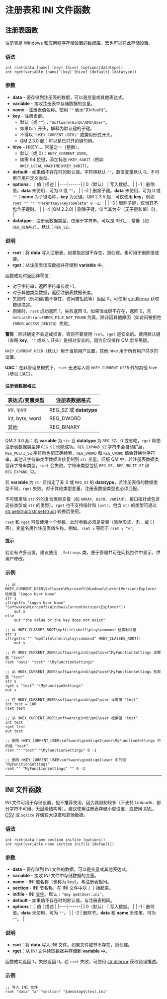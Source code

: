 # 注册表和 INI 文件函数

## 注册表函数

注册表是 Windows 和应用程序存储设置的数据库。宏也可以在此存储设置。

### 语法

```qm
int rset(data [name] [key] [hive] [options|datatype])
int rget(variable [name] [key] [hive] [default] [datatype])
```

### 参数

- **data** - 要存储到注册表的数据，可以是变量或其他表达式。
- **variable** - 接收注册表中存储数据的变量。
- **name** - 注册表值名称。使用 `""` 表示“(Default)”。
- **key** - 注册表键。
  - 默认（或 `""`）：`"Software\GinDi\QM2\User"`。
  - 如果以 `\` 开头，解释为默认键的子键。
  - 不得以 `"HKEY_CURRENT_USER\"` 或类似形式开头。
  - QM 2.3.0 起：可以是已打开的键句柄。
- **hive** - HKEY_... 常量之一（整数）。
  - 默认（或 0）：`HKEY_CURRENT_USER`。
  - 如需 64 位键，添加标志 `HKEY_64BIT`（例如 `HKEY_LOCAL_MACHINE|HKEY_64BIT`）。
- **default** - 如果值不存在时的默认值。字符串默认 `""`，数值变量默认 0。不可用于用户定义类型。
- **options**：
  | 值 | 描述 |
  |----|------|
  | 0（默认） | 写入数据。 |
  | -1 | 删除值。**data** 未使用，可为 0 或 `""`。 |
  | -2 | 删除子键。**data** 未使用，可为 0 或 `""`；**name** 为子键名称，**key** 为父键。QM 2.3.5 起：可仅使用 **key**，例如 `rset "" "" "ParentKey\KeyToDelete" 0 -2`。 |
  | -3 | 删除子键，仅当其不包含子键时。 |
  | -4 (QM 2.2.0) | 删除子键，仅当其为空（无子键和值）时。 |
- **datatype** - 注册表数据类型，仅用于字符串。可以是 REG_... 常量（如 `REG_BINARY`）。默认：`REG_SZ`。

### 说明

- **rset**：将 **data** 写入注册表。如果指定键不存在，则创建。也可用于删除值或键。
- **rget**：从注册表读取数据并存储到 **variable** 中。

函数成功时返回非零值：
- 对于字符串，返回字符串长度+1。
- 对于其他类型数据，返回注册表数据长度。
- 失败时（例如键/值不存在、访问被拒绝等）返回 0，可使用 [str.dllerror](IDP_S_DLLERROR.md) 获取错误描述。
- 删除时，`rset` 成功返回 1，失败返回 0。如果值或键不存在，返回 0，且 `GetLastError=ERROR_FILE_NOT_FOUND` 为真，除非因其他原因（如访问被拒绝 `ERROR_ACCESS_DENIED`）失败。

**警告**：除非确定不会造成损害，否则不要使用 `rset`。`rget` 是安全的。使用默认键（省略 **key**、`""` 或以 `\` 开头）是相对安全的，因为它仅操作 QM 宏专用键。

`HKEY_CURRENT_USER`（默认）用于当前用户设置，其他 hive 用于所有用户共享的设置。

**UAC**：在非管理员模式下，`rset` 无法写入除 `HKEY_CURRENT_USER` 外的其他 hive（参见 [UAC](IDP_VISTA.md)）。

#### 注册表数据格式

| 表达式/变量类型 | 注册表数据格式 |
|-----------------|----------------|
| str, lpstr | REG_SZ 或 **datatype** |
| int, byte, word | REG_DWORD |
| 其他 | REG_BINARY |

QM 2.3.0 起：若 **variable** 为 `str` 且 **datatype** 为 `REG_SZ`、0 或省略，`rget` 即使注册表数据类型非 `REG_SZ` 也能成功。`REG_EXPAND_SZ` 字符串会自动扩展，`REG_MULTI_SZ` 字符串也能正确检索，`REG_DWORD` 和 `REG_QWORD` 值会转换为字符串，其他非字符串类型数据直接复制到 `str` 变量。旧版 QM 中，若注册表数据类型非字符串类型，`rget` 会失败。字符串类型包括 `REG_SZ`、`REG_MULTI_SZ` 和 `REG_EXPAND_SZ`。

若 **variable** 为 `str` 且指定了非 0 或 `REG_SZ` 的 **datatype**，若注册表值的数据类型不同，`rget` 失败。对于其他类型变量，注册表数据类型也必须匹配。

不可使用除 `str` 外的复合类型变量（如 `ARRAY`、`BSTR`、`VARIANT`、接口指针或包含这些类型或 `str` 的类型）。`rget` 也不支持指针和 `lpstr`。包含 `str` 的类型可通过 [str.getstruct/str.setstruct](IDP_S_STRUCT.md) 转换后使用。

`rset` 和 `rget` 可仅使用一个参数，此时参数必须是变量（简单形式，无 `.` 或 `[]` 等），变量名用作注册表值名称。例如，`rset v` 等同于 `rset v "v"`。

#### 提示

若宏有许多设置，建议使用 `__Settings` 类，便于管理并可在网格控件中显示，供用户修改。

### 示例

```qm
;; 从 HKEY_CURRENT_USER\Software\Microsoft\Windows\CurrentVersion\Explorer 检索值 "Logon User Name"
str s
if(rget(s "Logon User Name" "Software\Microsoft\Windows\CurrentVersion\Explorer"))
    out s
else
    out "the value or the key does not exist"

;; 从 HKEY_CLASSES_ROOT\mp3file\shell\play\command 检索默认值
str s
if(rget(s "" "mp3file\shell\play\command" HKEY_CLASSES_ROOT))
    out s

;; 在 HKEY_CURRENT_USER\software\gindi\qm2\user\MyFunctionSettings 设置值 "test"
rset "data" "test" "\MyFunctionSettings"

;; 从 HKEY_CURRENT_USER\software\gindi\qm2\user\MyFunctionSettings 检索值 "test"
str s
rget s "test" "\MyFunctionSettings"
out s

;; 在 HKEY_CURRENT_USER\software\gindi\qm2\user 设置值 "test"
int test = 100
rset test

;; 从 HKEY_CURRENT_USER\software\gindi\qm2\user 检索值 "test"
int test
rget test
out test

;; 删除 HKEY_CURRENT_USER\software\gindi\qm2\user\MyFunctionSettings 中的值 "test"
rset "" "test" "\MyFunctionSettings" 0 -1

;; 删除 HKEY_CURRENT_USER\software\gindi\qm2\user 中的键 "MyFunctionSettings"
rset "" "MyFunctionSettings" "" 0 -2
```

---

## INI 文件函数

INI 文件可用于存储设置，但不推荐使用，因为其限制较多（不支持 Unicode、部分字符不可用、无层级结构等）。建议使用注册表存储小型设置，或使用 [XML](IDP_IXML.md)、[CSV](IDP_ICSV.md) 或 `Sqlite` 存储较大设置和其他数据。

### 语法

```qm
int rset(data name section inifile [options])
int rget(variable name section inifile [default])
```

### 参数

- **data** - 要存储到 INI 文件的数据，可以是变量或其他表达式。
- **variable** - 接收 INI 文件中存储数据的变量。
- **name** - INI 值名称（也称为 *key*）。与注册表相同。
- **section** - INI 节名称，在 INI 文件中以 `[ ]` 括起来。
- **inifile** - INI [文件](IDP_SEARCHPATHS.md)。默认：`"$my qm$\User.ini"`。
- **default** - 如果值不存在时的默认值，与注册表相同。
- **options**：
  | 值 | 描述 |
  |----|------|
  | 0（默认） | 写入数据。 |
  | -1 | 删除值。**data** 未使用，可为 `""`。 |
  | -2 | 删除节。**data** 和 **name** 未使用，可为 `""`。 |

### 说明

- **rset**：将 **data** 写入 INI 文件。如果文件或节不存在，则创建。
- **rget**：从 INI 文件读取数据并存储到 **variable** 中。

函数成功返回 1，失败返回 0。若 `rset` 失败，可使用 [str.dllerror](IDP_S_DLLERROR.md) 获取错误描述。

### 示例

```qm
;; 写入 INI 文件
rset "data" "a" "section" "$desktop$\test.ini"
```